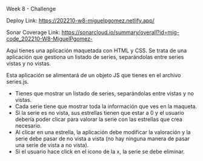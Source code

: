 Week 8 - Challenge

Deploy Link: https://202210-w8-miguelpgomez.netlify.app/

Sonar Coverage Link: https://sonarcloud.io/summary/overall?id=mig-code_202210-W8-MiguelPgomez-

Aquí tienes una aplicación maquetada con HTML y CSS. Se trata de una aplicación que gestiona un listado de series, separándolas entre series vistas y no vistas.

Esta aplicación se alimentará de un objeto JS que tienes en el archivo series.js.

- Tienes que mostrar un listado de series, separándolas entre vistas y no vistas. 
- Cada serie tiene que mostrar toda la información que ves en la maqueta. 
- Si la serie es no vista, sus estrellas tienen que estar a 0 y el usuario debería poder clicar para valorar la serie con las estrellas que crea necesario.
- Al clicar en una estrella, la aplicación debe modificar la valoración y la serie debe pasar de no vista a vista (no hay ninguna manera de pasar una serie de vista a no vista).
- Si el usuario hace click en el icono de la x, la serie se debe eliminar.
